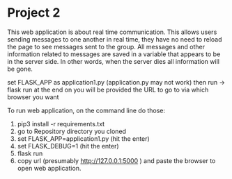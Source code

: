 # Project 2

This web application is about real time communication. This allows users sending messages to one another in real time, they have no need to reload the page to see messages sent to the group. All messages and other information related to messages are saved in a variable that appears to be in the server side. In other words, when the server dies all information will be gone. 


set FLASK_APP as application1.py (application.py may not work)
then run -> flask run
at the end on you will be provided the URL to go to via which browser you want

To run web application, on the command line do those:
1. pip3 install -r requirements.txt
2. go to Repository directory you cloned
3. set FLASK_APP=application1.py (hit the enter)
4. set FLASK_DEBUG=1 (hit the enter)
5. flask run
6. copy url (presumably http://127.0.0.1:5000 ) and paste the browser to open web application.
